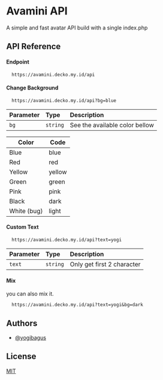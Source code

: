 
# Avamini API

A simple and fast avatar API build with a single index.php


## API Reference

#### Endpoint

```http
  https://avamini.decko.my.id/api
```

#### Change Background

```http
  https://avamini.decko.my.id/api?bg=blue
```

| Parameter | Type     | Description                |
| :-------- | :------- | :------------------------- |
| `bg` | `string` | See the available color bellow |


| Color             | Code                                                                |
| ----------------- | ------------------------------------------------------------------ |
| Blue | blue |
| Red | red |
| Yellow | yellow |
| Green | green |
| Pink | pink |
| Black | dark |
| White (bug) | light |

#### Custom Text

```http
  https://avamini.decko.my.id/api?text=yogi
```

| Parameter | Type     | Description                       |
| :-------- | :------- | :-------------------------------- |
| `text`      | `string` | Only get first 2 character |


#### Mix

you can also mix it.

```http
  https://avamini.decko.my.id/api?text=yogi&bg=dark
```
## Authors

- [@yogibagus](https://www.github.com/yogibagus)


## License

[MIT](https://choosealicense.com/licenses/mit/)

